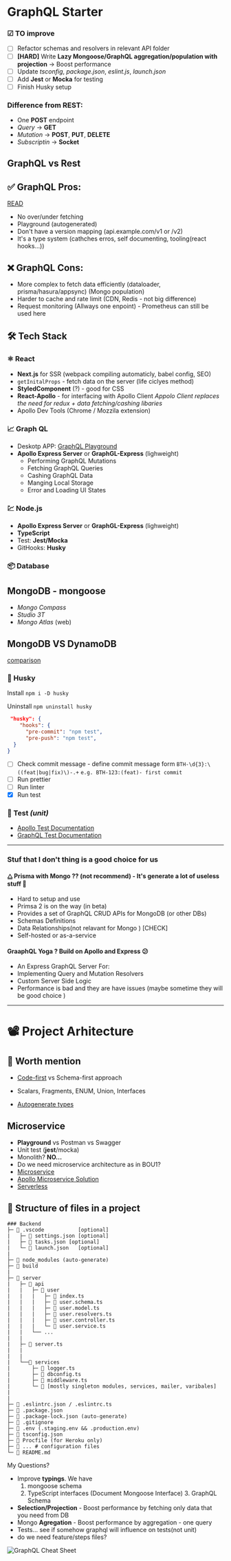 # GraphQL Starter

### ☑ TO improve

- [ ] Refactor schemas and resolvers in relevant API folder
- [ ] **[HARD]** Write **Lazy Mongoose/GraphQL aggregation/population with projection** -> Boost performance
- [ ] Update _tsconfig_, _package.json_, _eslint.js_, _launch.json_
- [ ] Add **Jest** or **Mocka** for testing
- [ ] Finish Husky setup

### Difference from REST:

- One **POST** endpoint
- _Query_ → **GET**
- _Mutation_ → **POST**, **PUT**, **DELETE**
- _Subscriptin_ → **Socket**

## GraphQL vs Rest

## ✅ GraphQL Pros:

[READ](https://medium.com/@myylow/6-reasons-why-its-time-to-switch-to-graphql-from-rest-34e6c43924d0)

- No over/under fetching
- Playground (autogenerated)
- Don't have a version mapping (api.example.com/v1 or /v2)
- It's a type system (cathches erros, self documenting, tooling(react hooks...))

## ❌ GraphQL Cons:

- More complex to fetch data efficiently (dataloader, prisma/hasura/appsync) (Mongo population)
- Harder to cache and rate limit (CDN, Redis - not big difference)
- Request monitoring (Allways one enpoint) - Prometheus can still be used here

## 🛠 Tech Stack

### ⚛️ React

- **Next.js** for SSR (webpack compiling automaticly, babel config, SEO)
- `getInitalProps` - fetch data on the server (life ciclyes method)
- **StyledComponent** (?) - good for CSS
- **React-Apollo** - for interfacing with Apollo Client
  _Appolo Client replaces the need for redux + data fetching/cashing libaries_
- Apollo Dev Tools (Chrome / Mozzila extension)

### 📈 Graph QL

- Deskotp APP: [GraphQL Playground](https://www.electronjs.org/apps/graphql-playground)
- **Apollo Express Server** or **GraphGL-Express** (lighweight)
  - Performing GraphQL Mutations
  - Fetching GraphQL Queries
  - Cashing GraphQL Data
  - Manging Local Storage
  - Error and Loading UI States

### 💹 Node.js

- **Apollo Express Server** or **GraphGL-Express** (lighweight)
- **TypeScript**
- Test: **Jest/Mocka**
- GitHooks: **Husky**

### 📦 Database

## **MongoDB** - **mongoose**

- _Mongo Compass_
- _Studio 3T_
- _Mongo Atlas_ (web)

## MongoDB VS DynamoDB

[comparison](https://db-engines.com/en/system/Amazon+DynamoDB%3BMongoDB)

### 🐶 Husky

Install
`npm i -D husky`

Uninstall
`npm uninstall husky`

```json
 "husky": {
    "hooks": {
      "pre-commit": "npm test",
      "pre-push": "npm test",
  }
}
```

- [ ] Check commit message - define commit message form `BTH-\d{3}:\((feat|bug|fix)\)-.+` `e.g. BTH-123:(feat)- first commit`
- [ ] Run prettier
- [ ] Run linter
- [x] Run test

### 🧪 Test _(unit)_

- [Apollo Test Documentation](https://www.apollographql.com/docs/apollo-server/testing/mocking/)
- [GraphQL Test Documentation](https://graphql.org/blog/mocking-with-graphql/)

---

### Stuf that I don't thing is a good choice for us

#### ⧋ Prisma with Mongo ?? (not recommend) - It's generate a lot of useless stuff 🤔

- Hard to setup and use
- Primsa 2 is on the way (in beta)
- Provides a set of GraphQL CRUD APIs for MongoDB (or other DBs)
- Schemas Definitions
- Data Relationships(not relavant for Mongo ) [CHECK]
- Self-hosted or as-a-service

#### GraaphQL Yoga ? Build on Apollo and Express 😕

- An Express GraphQL Server For:
- Implementing Query and Mutation Resolvers
- Custom Server Side Logic
- Performance is bad and they are have issues (maybe sometime they will be good choice )

---

# 📽 Project Arhitecture

## 🤔 Worth mention

- [Code-first](https://dev.to/novvum/graphql-code-first-and-sdl-first-the-current-landscape-in-mid-2019-547h) vs Schema-first approach
- Scalars, Fragments, ENUM, Union, Interfaces

- [Autogenerate types](https://medium.com/atheros/generate-javascript-static-types-from-graphql-typescript-and-flow-4d28b46b8d13)

## Microservice

- **Playground** vs Postman vs Swagger
- Unit test (**jest**/mocka)
- Monolith? **NO...**
- Do we need microservice architecture as in BOU1?
- [Microservice](https://itnext.io/graphql-in-a-microservices-architecture-d17922b886eb)
- [Apollo Microservice Solution](https://principledgraphql.com/operations#10-separate-the-graphql-layer-from-the-service-layer)
- [Serverless](https://serverless.com/blog/make-serverless-graphql-api-using-lambda-dynamodb/)

## 🌲 Structure of files in a project

```
### Backend
├─ 📁 .vscode           [optional]
|   ├─ 📜 settings.json [optional]
|   ├─ 📜 tasks.json [optional]
|   └─ 📜 launch.json   [optional]
|
├─ 📁 node_modules (auto-generate)
├─ 📁 build
|
├─ 📁 server
|   ├─ 📁 api
|   |   ├─ 📁 user
|   |   |   ├─ 📜 index.ts
|   |   |   ├─ 📜 user.schema.ts
|   |   |   ├─ 📜 user.model.ts
|   |   |   ├─ 📜 user.resolvers.ts
|   |   |   ├─ 📜 user.controller.ts
|   |   |   └─ 📜 user.service.ts
|   |   └── ...
|   |
|   ├─ 📜 server.ts
|   |
|   |
|   └──📁 services
|       ├─ 📜 logger.ts
|       ├─ 📜 dbconfig.ts
|       ├─ 📜 middleware.ts
|       └─ 📜 [mostly singleton modules, services, mailer, varibales]
|
|
├─ 📜 .eslintrc.json / .eslintrc.ts
├─ 📜 .package.json
├─ 📜 .package-lock.json (auto-generate)
├─ 📜 .gitignore
├─ 📜 .env (.staging.env && .production.env)
├─ 📜 tsconfig.json
├─ 📜 Procfile (for Heroku only)
├─ 📜 ... # configuration files
└─ 📜 README.md
```

My Questions?

- Improve **typings**. We have
  1. mongoose schema
  2. TypeScript interfaces (Document Mongoose Interface) 3. GraphQL Schema
- **Selection/Projection** - Boost performance by fetching only data that you need from DB
- Mongo **Agregation** - Boost performance by aggregation - one query
- Tests... see if somehow graphql will influence on tests(not unit)
- do we need feature/steps files?

![GraphQL Cheat Sheet](https://raw.githubusercontent.com/sogko/graphql-shorthand-notation-cheat-sheet/master/graphql-shorthand-notation-cheat-sheet.png)
